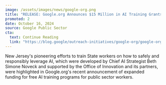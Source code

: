 ```yaml
---
image: /assets/images/news/google-org.png
title: "RELEASE: Google.org Announces $15 Million in AI Training Grants for the Government Workforce"
promoted: 2 
date: October 16, 2024
source: Google Public Sector
cta:
  text: Continue Reading
  link: "https://blog.google/outreach-initiatives/google-org/google-org-public-sector-ai-funding/"
---
```


New Jersey's pioneering efforts to train State workers on how to safely and responsibly leverage AI, which were developed by Chief AI Strategist Beth Simone Noveck and supported by the Office of Innovation and its partners, were highlighted in Google.org's recent announcement of expanded funding for free AI training programs for public sector workers. 
